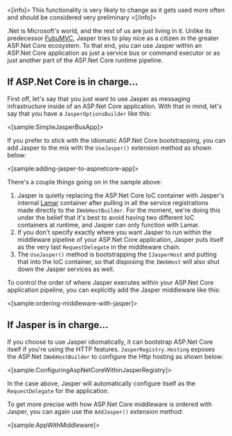 <!--title:Adding Jasper to an ASP.Net Core Application-->

<[info]>
This functionality is very likely to change as it gets used more often and should be considered very preliminary
<[/info]>

.Net is Microsoft's world, and the rest of us are just living in it. Unlike its predecessor [FubuMVC](http://fubumvc.github.io), Jasper tries to
play nice as a citizen in the greater ASP.Net Core ecosystem. To that end, you can use Jasper within an ASP.Net Core application as
just a service bus or command executor or as just another part of the ASP.Net Core runtime pipeline.


## If ASP.Net Core is in charge...

First off, let's say that you just want to use Jasper as messaging infrastructure inside of an ASP.Net Core application. With that in mind, let's say that you have a `JasperOptionsBuilder` like this:

<[sample:SimpleJasperBusApp]>

If you prefer to stick with the idiomatic ASP.Net Core bootstrapping, you can add Jasper to the
mix with the `UseJasper()` extension method as shown below:

<[sample:adding-jasper-to-aspnetcore-app]>


There's a couple things going on in the sample above:

1. Jasper is quietly replacing the ASP.Net Core IoC container with Jasper's internal [Lamar](https://github.com/jasperfx/lamar) container after pulling in all the service registrations made directly to the `IWebHostBuilder`. For the moment, we're doing this under the belief that it's best to avoid having two different IoC containers at runtime, and Jasper can only function with Lamar.
1. If you don't specify exactly where you want Jasper to run within the middleware pipeline of your ASP.Net Core application, Jasper puts itself as the very last `RequestDelegate` in the middleware chain.
1. The `UseJasper()` method is bootstrapping the `IJasperHost` and putting that into the IoC container, so that disposing the `IWebHost` will also shut down the Jasper services as well.

To control the order of where Jasper executes within your ASP.Net Core application pipeline, you can
explicitly add the Jasper middleware like this:

<[sample:ordering-middleware-with-jasper]>

## If Jasper is in charge...

If you choose to use Jasper idiomatically, it can bootstrap ASP.Net Core itself if you're using the HTTP features. `JasperRegistry.Hosting` exposes the ASP.Net `IWebHostBuilder` to configure the Http hosting as shown below:

<[sample:ConfiguringAspNetCoreWithinJasperRegistry]>

In the case above, Jasper will automatically configure itself as the `RequestDelegate` for the application.

To get more precise with how ASP.Net Core middleware is ordered with Jasper, you can again use the
`AddJasper()` extension method:

<[sample:AppWithMiddleware]>

